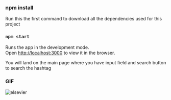 ### npm install

Run this the first command to download all the dependencies used for this project


### `npm start`

Runs the app in the development mode.\
Open [http://localhost:3000](http://localhost:3000) to view it in the browser.

You will land on the main page where you have input field and search button to search the hashtag

### GIF



![elsevier](https://user-images.githubusercontent.com/46023123/144844293-72021302-8bec-4eeb-a3c2-969c603d3306.gif)
